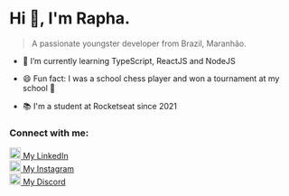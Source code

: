 # Hi 👋, I'm Rapha.
> A passionate youngster developer from Brazil, Maranhão.

- 🌱 I’m currently learning TypeScript, ReactJS and NodeJS 

- 😄 Fun fact: I was a school chess player and won a tournament at my school 🤷 

- 📚 I'm a student at Rocketseat since 2021

<h3 align="left">Connect with me:</h3>
<div>
  <a href="https://linkedin.com/in/raphaeldevs" target="_blank">
    <img
      src="https://raw.githubusercontent.com/rahuldkjain/github-profile-readme-generator/master/src/images/icons/Social/linked-in-alt.svg"
      alt="raphaeldevs"
      width="20"
    />
    My LinkedIn
  </a>
</div>

<div>
<a href="https://instagram.com/raphaelde.oliveira" target="_blank">
    <img
      src="https://raw.githubusercontent.com/rahuldkjain/github-profile-readme-generator/master/src/images/icons/Social/instagram.svg"
      alt="raphaelde.oliveira"
      width="20"
    />
    My Instagram
  </a>
</div>

<div>
  <a href="https://discord.com/users/711665308120645685" target="_blank">
    <img
      src="https://raw.githubusercontent.com/rahuldkjain/github-profile-readme-generator/master/src/images/icons/Social/discord.svg"
      alt="raphaeldevs#0457"
      width="20"
    />
    My Discord
  </a>
</div>
